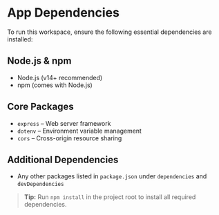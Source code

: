 # App Dependencies

To run this workspace, ensure the following essential dependencies are installed:

## Node.js & npm

- Node.js (v14+ recommended)
- npm (comes with Node.js)

## Core Packages

- `express` – Web server framework
- `dotenv` – Environment variable management
- `cors` – Cross-origin resource sharing

## Additional Dependencies

- Any other packages listed in `package.json` under `dependencies` and `devDependencies`

> **Tip:** Run `npm install` in the project root to install all required dependencies.
